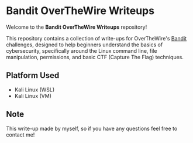 # Bandit OverTheWire Writeups

Welcome to the **Bandit OverTheWire Writeups** repository!

This repository contains a collection of write-ups for OverTheWire's [Bandit](https://overthewire.org/wargames/bandit/) challenges, designed to help beginners understand the basics of cybersecurity, specifically around the Linux command line, file manipulation, permissions, and basic CTF (Capture The Flag) techniques.

## Platform Used

* Kali Linux (WSL)
* Kali Linux (VM)

## Note

This write-up made by myself, so if you have any questions feel free to contact me!
